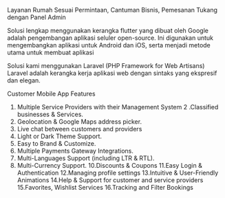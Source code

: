Layanan Rumah Sesuai Permintaan, Cantuman Bisnis, Pemesanan Tukang dengan Panel Admin

Solusi lengkap menggunakan kerangka flutter yang dibuat oleh Google
adalah pengembangan aplikasi seluler open-source. Ini digunakan untuk
mengembangkan aplikasi untuk Android dan iOS, serta menjadi metode utama untuk membuat aplikasi

Solusi kami menggunakan Laravel (PHP Framework for Web Artisans) 
Laravel adalah kerangka kerja aplikasi web dengan sintaks yang ekspresif dan elegan. 

Customer Mobile App Features
1. Multiple Service Providers with their Management System
2 .Classified businesses & Services.
3. Geolocation & Google Maps address picker.
4. Live chat between customers and providers
5. Light or Dark Theme Support.
6. Easy to Brand & Customize.
7. Multiple Payments Gateway Integrations.
8. Multi-Languages Support (including LTR & RTL).
9. Multi-Currency Support.
10.Discounts & Coupons
11.Easy Login & Authentication
12.Managing profile settings
13.Intuitive & User-Friendly Animations
14.Help & Support for customer and service providers
15.Favorites, Wishlist Services
16.Tracking and Filter Bookings

